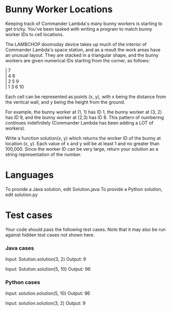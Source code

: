 Bunny Worker Locations
======================

Keeping track of Commander Lambda's many bunny workers is starting to get tricky. You've been tasked with writing a program to match bunny worker IDs to cell locations.

The LAMBCHOP doomsday device takes up much of the interior of Commander Lambda's space station, and as a result the work areas have an unusual layout. They are stacked in a triangular shape, and the bunny workers are given numerical IDs starting from the corner, as follows:

| 7      
| 4 8     
| 2 5 9     
| 1 3 6 10     

Each cell can be represented as points (x, y), with x being the distance from the vertical wall, and y being the height from the ground. 

For example, the bunny worker at (1, 1) has ID 1, the bunny worker at (3, 2) has ID 9, and the bunny worker at (2,3) has ID 8. This pattern of numbering continues indefinitely (Commander Lambda has been adding a LOT of workers). 

Write a function solution(x, y) which returns the worker ID of the bunny at location (x, y). Each value of x and y will be at least 1 and no greater than 100,000. Since the worker ID can be very large, return your solution as a string representation of the number.

Languages
=========

To provide a Java solution, edit Solution.java
To provide a Python solution, edit solution.py

Test cases
==========
Your code should pass the following test cases.
Note that it may also be run against hidden test cases not shown here.

### Java cases
Input:
Solution.solution(3, 2)
Output:
    9

Input:
Solution.solution(5, 10)
Output:
    96

### Python cases
Input:
solution.solution(5, 10)
Output:
    96

Input:
solution.solution(3, 2)
Output:
    9
